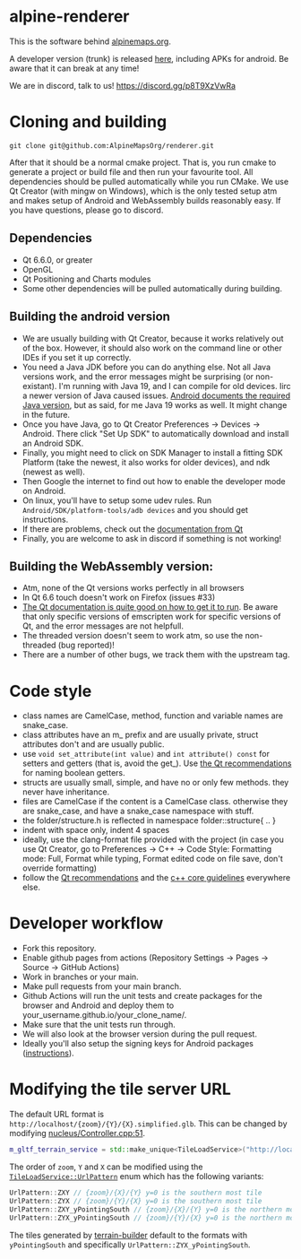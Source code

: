 # alpine-renderer
This is the software behind [alpinemaps.org](https://alpinemaps.org).

A developer version (trunk) is released [here](https://alpinemapsorg.github.io/renderer/), including APKs for android. Be aware that it can break at any time!

We are in discord, talk to us!
https://discord.gg/p8T9XzVwRa

# Cloning and building
`git clone git@github.com:AlpineMapsOrg/renderer.git`

After that it should be a normal cmake project. That is, you run cmake to generate a project or build file and then run your favourite tool. All dependencies should be pulled automatically while you run CMake. 
We use Qt Creator (with mingw on Windows), which is the only tested setup atm and makes setup of Android and WebAssembly builds reasonably easy. If you have questions, please go to discord.

## Dependencies
* Qt 6.6.0, or greater
* OpenGL
* Qt Positioning and Charts modules
* Some other dependencies will be pulled automatically during building.

## Building the android version
* We are usually building with Qt Creator, because it works relatively out of the box. However, it should also work on the command line or other IDEs if you set it up correctly.
* You need a Java JDK before you can do anything else. Not all Java versions work, and the error messages might be surprising (or non-existant). I'm running with Java 19, and I can compile for old devices. Iirc a newer version of Java caused issues. [Android documents the required Java version](https://developer.android.com/build/jdks), but as said, for me Java 19 works as well. It might change in the future.
* Once you have Java, go to Qt Creator Preferences -> Devices -> Android. There click "Set Up SDK" to automatically download and install an Android SDK.
* Finally, you might need to click on SDK Manager to install a fitting SDK Platform (take the newest, it also works for older devices), and ndk (newest as well).
* Then Google the internet to find out how to enable the developer mode on Android.
* On linux, you'll have to setup some udev rules. Run `Android/SDK/platform-tools/adb devices` and you should get instructions.
* If there are problems, check out the [documentation from Qt](https://doc.qt.io/qt-6/android-getting-started.html) 
* Finally, you are welcome to ask in discord if something is not working! 

## Building the WebAssembly version:
* Atm, none of the Qt versions works perfectly in all browsers
* In Qt 6.6 touch doesn't work on Firefox (issues #33)
* [The Qt documentation is quite good on how to get it to run](https://doc-snapshots.qt.io/qt6-dev/wasm.html#installing-emscripten). Be aware that only specific versions of emscripten work for specific versions of Qt, and the error messages are not helpfull.
* The threaded version doesn't seem to work atm, so use the non-threaded (bug reported)!
* There are a number of other bugs, we track them with the upstream tag.

# Code style
* class names are CamelCase, method, function and variable names are snake_case.
* class attributes have an m_ prefix and are usually private, struct attributes don't and are usually public.
* use `void set_attribute(int value)` and `int attribute() const` for setters and getters (that is, avoid the get_). Use [the Qt recommendations](https://wiki.qt.io/API_Design_Principles#Naming_Boolean_Getters,_Setters,_and_Properties) for naming boolean getters.
* structs are usually small, simple, and have no or only few methods. they never have inheritance.
* files are CamelCase if the content is a CamelCase class. otherwise they are snake_case, and have a snake_case namespace with stuff.
* the folder/structure.h is reflected in namespace folder::structure{ .. }
* indent with space only, indent 4 spaces
* ideally, use the clang-format file provided with the project
  (in case you use Qt Creator, go to Preferences -> C++ -> Code Style: Formatting mode: Full, Format while typing, Format edited code on file save, don't override formatting)
* follow the [Qt recommendations](https://wiki.qt.io/API_Design_Principles) and the [c++ core guidelines](https://isocpp.github.io/CppCoreGuidelines/CppCoreGuidelines) everywhere else.

# Developer workflow
* Fork this repository.
* Enable github pages from actions (Repository Settings -> Pages -> Source -> GitHub Actions)
* Work in branches or your main.
* Make pull requests from your main branch.
* Github Actions will run the unit tests and create packages for the browser and Android and deploy them to your_username.github.io/your_clone_name/.
* Make sure that the unit tests run through.
* We will also look at the browser version during the pull request.
* Ideally you'll also setup the signing keys for Android packages ([instructions](https://github.com/AlpineMapsOrg/renderer/blob/main/creating_apk_keys.md)).

# Modifying the tile server URL

The default URL format is `http://localhost/{zoom}/{Y}/{X}.simplified.glb`. This can be changed by modifying [nucleus/Controller.cpp:51](https://github.com/polskus/renderer-alpinite/blob/main/nucleus/Controller.cpp#L51).

```C++
m_gltf_terrain_service = std::make_unique<TileLoadService>("http://localhost/", TileLoadService::UrlPattern::ZYX_yPointingSouth, ".simplified.glb");
```

The order of `zoom`, `Y` and `X` can be modified using the [`TileLoadService::UrlPattern`](https://github.com/polskus/renderer-alpinite/blob/main/nucleus/tile_scheduler/TileLoadService.h#L35) enum which has the following variants:

```C++
UrlPattern::ZXY // {zoom}/{X}/{Y} y=0 is the southern most tile
UrlPattern::ZYX // {zoom}/{Y}/{X} y=0 is the southern most tile
UrlPattern::ZXY_yPointingSouth // {zoom}/{X}/{Y} y=0 is the northern most tile
UrlPattern::ZYX_yPointingSouth // {zoom}/{Y}/{X} y=0 is the northern most tile
```

The tiles generated by [terrain-builder](https://github.com/AlpineMapsOrg/terrain-builder) default to the formats with `yPointingSouth` and specifically `UrlPattern::ZYX_yPointingSouth`.
